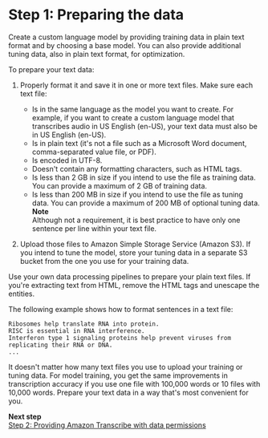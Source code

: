 # Step 1: Preparing the data<a name="prepare-training-data"></a>

Create a custom language model by providing training data in plain text format and by choosing a base model\. You can also provide additional tuning data, also in plain text format, for optimization\.

To prepare your text data:

1. Properly format it and save it in one or more text files\. Make sure each text file:
   + Is in the same language as the model you want to create\. For example, if you want to create a custom language model that transcribes audio in US English \(en\-US\), your text data must also be in US English \(en\-US\)\.
   + Is in plain text \(it's not a file such as a Microsoft Word document, comma\-separated value file, or PDF\)\.
   + Is encoded in UTF\-8\.
   + Doesn't contain any formatting characters, such as HTML tags\.
   + Is less than 2 GB in size if you intend to use the file as training data\. You can provide a maximum of 2 GB of training data\.
   + Is less than 200 MB in size if you intend to use the file as tuning data\. You can provide a maximum of 200 MB of optional tuning data\.
**Note**  
Although not a requirement, it is best practice to have only one sentence per line within your text file\. 

1. Upload those files to Amazon Simple Storage Service \(Amazon S3\)\. If you intend to tune the model, store your tuning data in a separate S3 bucket from the one you use for your training data\.

Use your own data processing pipelines to prepare your plain text files\. If you're extracting text from HTML, remove the HTML tags and unescape the entities\. 

The following example shows how to format sentences in a text file:

```
Ribosomes help translate RNA into protein.
RISC is essential in RNA interference.
Interferon type 1 signaling proteins help prevent viruses from replicating their RNA or DNA.
...
```

It doesn't matter how many text files you use to upload your training or tuning data\. For model training, you get the same improvements in transcription accuracy if you use one file with 100,000 words or 10 files with 10,000 words\. Prepare your text data in a way that's most convenient for you\.

**Next step**  
[ Step 2: Providing Amazon Transcribe with data permissions ](training-data-permissions.md)